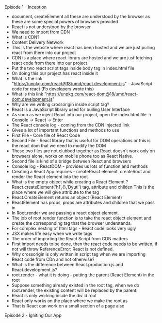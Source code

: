 Episode 1 - Inception
- document, createElement all these are understood by the browser as these are some special powers of browsers provided
- React is not understood by the browser
- We need to import from CDN
- What is CDN?
- Content Delivery Network
- This is the website where react has been hosted and we are just pulling react from there into our project
- CDN is a place where react library are hosted and we are just fetching react code from there into our project
- Put the two react script tags inside body tag in index.html file
- On doing this our project has react inside it
- What is the link "https://unpkg.com/react@18/umd/react.development.js" - JavaScript code for react (Fb developers wrote this)
- What is this link "https://unpkg.com/react-dom@18/umd/react-dom.development.js"
- Why are we writing crossorigin inside script tag?
- React is a JavaScript library used for builing User Interface
- As soon as we inject React into our project, open the index.html file -> Console -> React -> Enter
- The React console log - coming from the CDN injected link
- Gives a lot of important functions and methods to use
- First File - Core file of React Code
- Second File - React library that is useful for DOM operations or this is the react dom that we need to modify the DOM
- These two files are not clubbed together as React doesn't work only on browsers alone, works on mobile phone too as React Native.
- Second file is kind of a bridge between React and browsers
- Console log - ReactDOM - provides us lots of function and methods
- Creating a React App requires - createReact element, createRoot and render the React element into the root
- What is the empty object while creating a React Element ?
    React.createElement('h1',{},'Dyuti')
    tag, attribute and childen
    This is the place where we will give attribute to the tag
- React.CreateElement returns an object (React Element)
- ReactElement has props, props are attributes and children that we pass in
- In Root.render we are passing a react object element.
- The job of root.render function is to take the react object element and create the corresponding tag that the browser understands.
- For complex nesting of html tags - React code looks very ugly
- JSX makes life easy when we write tags
- The order of importing the React Script from CDN matters
- First import needs to be done, then the react code needs to be written, if not will throw ReferenceError: React is not defined.
- Why crossorigin is only written in script tag when we are importing React code from CDn and not otherwise?
- What is the difference between React.production.js and React.development.js?
- root.render - what it is doing - putting the parent (React Element) in the root
- Suppose something already existed in the root tag, when we do root.render, the existing content will be replaced by the parent.
- React is only working inside the div id root
- React only works on the place where we make the root as
- That is React can work on a small section of a page also

Episode 2 - Igniting Our App